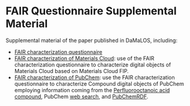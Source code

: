 # FAIR Questionnaire Supplemental Material

Supplemental material of the paper published in DaMaLOS, including:

- [FAIR characterization questionnaire](https://github.com/leogazevedo/FAIR-questionnaire/blob/main/FAIR-characterization-questionnaire.pdf)
- [FAIR characterization of Materials Cloud](https://github.com/leogazevedo/FAIR-questionnaire/blob/main/FAIR-characterization-of-materials-cloud.pdf): use of the FAIR characterization questionnaire to characterize digital objects of Materials Cloud based on Materials Cloud FIP.
- [FAIR characterization of PubChem](https://github.com/leogazevedo/FAIR-questionnaire/blob/main/FAIR-characterization-of-pubchem.pdf): use the FAIR characterization questionnaire to characterize Compound digital objects of PubChem employing information coming from the [Perfluorooctanoic acid compound](https://pubchem.ncbi.nlm.nih.gov/compound/9554), PubChem [web search](https://pubchem.ncbi.nlm.nih.gov/), and [PubChemRDF](https://pubchem.ncbi.nlm.nih.gov/docs/rdf).

